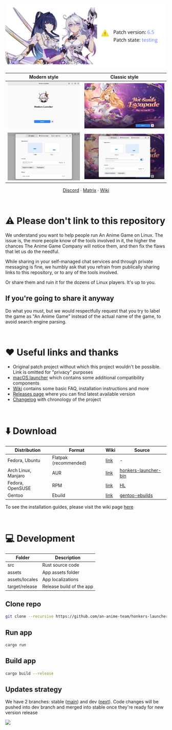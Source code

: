 <picture>
    <source media="(prefers-color-scheme: dark)" srcset="repository/logo-dark.png">
    <img src="repository/logo-light.png">
</picture>

| Modern style | Classic style |
| :-: | :-: |
| <picture><source media="(prefers-color-scheme: dark)" srcset="repository/main-modern-dark.png"><img src="repository/main-modern.png"></picture> | <picture><source media="(prefers-color-scheme: dark)" srcset="repository/main-classic-dark.png"><img src="repository/main-classic.png"></picture> |
| <picture><source media="(prefers-color-scheme: dark)" srcset="repository/settings-modern-dark.png"><img src="repository/settings-modern.png"></picture> | <picture><source media="(prefers-color-scheme: dark)" srcset="repository/settings-classic-dark.png"><img src="repository/settings-classic.png"></picture> |

<p align="center">
    <a href="https://discord.gg/ck37X6UWBp">Discord</a> ·
    <a href="https://matrix.to/#/#an-anime-game:envs.net">Matrix</a> ·
    <a href="https://github.com/an-anime-team/honkers-launcher/wiki">Wiki</a>
</p>

<br>

# ⚠️ Please don't link to this repository

We understand you want to help people run An Anime Game on Linux. The issue is, the more people know
of the tools involved in it, the higher the chances The Anime Game Company will notice them, and then
fix the flaws that let us do the needful.

While sharing in your self-managed chat services and through private messaging is fine, we humbly ask
that you refrain from publically sharing links to this repository, or to any of the tools involved.

Or share them and ruin it for the dozens of Linux players. It's up to you.

## If you're going to share it anyway

Do what you must, but we would respectfully request that you try to label the game as "An Anime Game"
instead of the actual name of the game, to avoid search engine parsing.

<br>

# ♥️ Useful links and thanks

* Original patch project without which this project wouldn't be possible. Link is omitted for "privacy" purposes
* [macOS launcher](https://github.com/3Shain/yet-another-anime-game-launcher) which contains some additional compatibility components
* [Wiki](https://github.com/an-anime-team/honkers-launcher/wiki) contains some basic FAQ, installation instructions and more
* [Releases page](https://github.com/an-anime-team/honkers-launcher/releases) where you can find latest available version
* [Changelog](CHANGELOG.md) with chronology of the project

<br>

# ⬇️ Download

| Distribution | Format | Wiki | Source |
| - | - | - | - |
| Fedora, Ubuntu | Flatpak (recommended) | [link](https://github.com/an-anime-team/honkers-launcher/wiki/Installation#-any-distribution-flatpak) | - |
| Arch Linux, Manjaro | AUR | [link](https://github.com/an-anime-team/honkers-launcher/wiki/Installation#-arch-linux-aur) | [honkers-launcher-bin](https://aur.archlinux.org/packages/honkers-launcher-bin) |
| Fedora, OpenSUSE | RPM | [link](https://github.com/an-anime-team/honkers-launcher/wiki/Installation#-fedora-rpm) | [HL](https://build.opensuse.org/repositories/home:Maroxy:AAT-Apps/HL) |
| Gentoo | Ebuild | [link](https://github.com/an-anime-team/honkers-launcher/wiki/Installation#-gentoo-linux-ebuild) | [gentoo-ebuilds](https://github.com/an-anime-team/gentoo-ebuilds) |

To see the installation guides, please visit the wiki page [here](https://github.com/an-anime-team/honkers-launcher/wiki/Installation)

<br>

# 💻 Development

| Folder | Description |
| - | - |
| src | Rust source code |
| assets | App assets folder |
| assets/locales | App localizations |
| target/release | Release build of the app |

## Clone repo

```sh
git clone --recursive https://github.com/an-anime-team/honkers-launcher
```

## Run app

```sh
cargo run
```

## Build app

```sh
cargo build --release
```

## Updates strategy

We have 2 branches: stable ([main](https://github.com/an-anime-team/honkers-launcher/tree/main)) and dev ([next](https://github.com/an-anime-team/honkers-launcher/tree/next)). Code changes will be pushed into dev branch and merged into stable once they're ready for new version release

<img src="repository/branches.png" />
